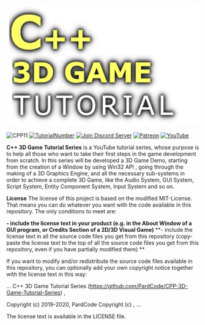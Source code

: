
![](Media/title.png)

![CPP11](https://img.shields.io/badge/C++->=11-blue)
[![TutorialNumber](https://img.shields.io/badge/NumberOfTutorials-20-blue)]()
[![Join Discord Server](https://img.shields.io/badge/Chat-Discord-9cf)](https://discord.gg/zXA8ypu)
[![Patreon](https://img.shields.io/badge/Patreon-Donate-orange)](https://www.patreon.com/pardcode)
[![YouTube](https://img.shields.io/badge/YouTube-Subscribe-red)](https://www.youtube.com/channel/UCs1ssVSR49YItKE7DZ3-Jcw)

**C++ 3D Game Tutorial Series** is a
YouTube tutorial series, whose purpose is to help all those who want to take their first steps in
the game development from scratch.
In this series will be developed a 3D Game Demo, starting from the creation of a Window by using Win32 API ,
going through the making of a 3D Graphics Engine,
and all the necessary sub-systems in order to achieve a complete 3D Game,
like the Audio System, GUI System, Script System, Entity Component System, Input System and so on.

**License**
The license of this project is based on the modified MIT-License.
That means you can do whatever you want with the code available in this repository. 
The only conditions to meet are:

**- include the license text in your product (e.g. in the About Window of a GUI program, or Credits Section of a 2D/3D Visual Game)**
**- include the license text in all the source code files you get from this repository (copy-paste the license text to the top of all the source code files you get from this repository, even if you have partially modified them)
**

If you want to modify and/or redistribute the source code files available in this repository, you can optionally add your own copyright notice together with the license text in this way:

...
C++ 3D Game Tutorial Series (https://github.com/PardCode/CPP-3D-Game-Tutorial-Series)
<project name>, <website link or nothing>
  
Copyright (c) 2019-2020, PardCode
Copyright (c) <your years>, <your name>
...

The license text is available in the LICENSE file.
